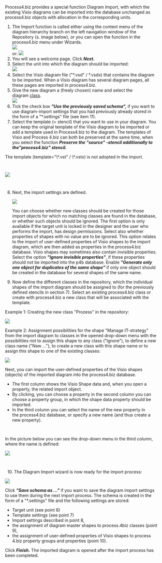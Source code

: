 Process4.biz provides a special function Diagram Import, with which the
existing Visio diagrams can be imported into the database unchanged as
process4.biz objects with allocation in the corresponding units.

1.  The Import function is called either using the context menu of the
    diagram hierarchy branch on the left navigation window of the
    Repository (s. image below), or you can open the function in the
    process4.biz menu under Wizards.   
    ![](//images.ctfassets.net/utx1h0gfm1om/5lYy31cgW4MSgMGEy88GoS/7ca92d673070f6ef35b636a9dc325b75/329051.png)  
    or: ![](//images.ctfassets.net/utx1h0gfm1om/1ZHQRgiGRyu46o20w4IU4Y/ee03040f2c27dfdf35f0573a84aa2f9f/329037.png)
2.  You will see a welcome page. Click ***Next.***
3.  Select the unit into which the diagram should be imported:  
    ![](//images.ctfassets.net/utx1h0gfm1om/1K65FQVV4c0MGmeogWmCOe/00ca077ad3eb13c83b8b1c6d8e08863e/329039.png)
4.  Select the Visio diagram file ("\*.vsd" / \*.vsdx) that contains the
    diagram to be imported. When a Visio diagram has several diagram
    pages, all these pages are imported in process4.biz.
5.  Give the new diagram a (freely chosen) name and select the
    diagram [class](file:///S:/Temp/Andre/help.process4.biz/bitte%20%FCberpr%FCfen/Klasse_1736714.html).  
    ![](//images.ctfassets.net/utx1h0gfm1om/42y71ClhgQqiWQCqoiqeoU/89eea543bf940f49b4c94bf27745c891/329041.png)
6.  Tick the check box ***"Use the previously saved schema",*** if you
    want to use diagram-import settings that you had previously
    already stored in the form of a "\*.settings" file (see item 11).
7.  Select the template (= stencil) that you want to use in your
    diagram. You can keep the original template of the Visio diagram to
    be imported or add a template used in Process4.biz to the
    diagram. The templates of Visio and Process 4.biz can both be
    preserved at the same time, when you select the function
    ***Preserve the "source" -stencil additionally to the"process4.biz"
    stencil.***

   <div class="info"> 
  The template (template="\*.vst" / \*.vstx) is not adopted in the import.
  </div>

     

   ![](//images.ctfassets.net/utx1h0gfm1om/14Q1wY5hJiEMUagcyYAkgK/b6272c9590e8f10d9b4446228ea40450/329043.png)

     

8.  Next, the import settings are defined.

    ![](//images.ctfassets.net/utx1h0gfm1om/7ifeurJcxGYGo2yuu0W68w/4a20c77879cb0d2618c5c7cb54b5736f/329029.png)

    You can choose whether new classes should be created for those
    import objects for which no matching classes are found in the
    database, or whether such objects should be ignored. The first
    option is only available if the target unit is locked in the
    designer and the user who performs the import, has design
    permissions. Select also whether properties of shapes with no value
    are to be ignored. This option relates to the import of user-defined
    properties of Visio shapes to the import diagram, which are then
    added as properties in the process4.biz database. Visio shapes may
    sometimes also contain invisible properties. Select the
    option ***"Ignore invisible properties"***, if these properties
    should not be imported into the p4b database. Enable ***"Generate
    only one object for duplicates of the same shape"*** if only one
    object should be created in the database for several shapes of the
    same name.

9.  Now define the different classes in the repository, which the
    individual shapes of the import diagram should be assigned to (for
    the previously defined stencils in section 7). Select an existing
    process4.biz class or create with process4.biz a new class that will
    be associated with the template.

Example 1: Creating the new class "Prozess" in the repository:

![](//images.ctfassets.net/utx1h0gfm1om/3sa2VvL7kQ0YaciY44kCew/634532d5e597f0e1a450ca804e1a6f5f/329031.png)

Example 2: Assignment possibilities for the shape "Manage IT-strategy"
from the import diagram to classes in the opened drop-down menu with the
possibilities not to assign this shape to any class ("Ignore"), to
define a new class name ("New ..."), to create a new class with this
shape name or to assign this shape to one of the existing classes:

![](//images.ctfassets.net/utx1h0gfm1om/T7n3eFHgoUiE0se2K4eiu/6bc54a2698e5effce0f698f06aeb5dd0/329033.png)

Next, you can import the user-defined properties of the Visio shapes
(objects) of the imported diagram into the process4.biz database.

-   The first column shows the Visio Shape data and, when you open a
    property, the related import object.
-   By clicking, you can choose a property in the second column you can
    choose a property group, in which the shape data property should be
    imported. 
-   In the third column you can select the name of the new property in
    the process4.biz database, or specify a new name (and thus create a
    new property).

 

In the picture below you can see the drop-down menu in the third column,
where the name is defined:

![](//images.ctfassets.net/utx1h0gfm1om/7IOUnKGu3Yee0mOIEUeCuc/ee94bf5b96ed5ba9200a21b24fcf79a7/329035.png)

 

  10. The Diagram Import wizard is now ready for the import process:

![](//images.ctfassets.net/utx1h0gfm1om/1oMnXlq7a4mqmGaY2UUOkE/6ba0c64ddbcbb1f6c86bdf7869b61b12/329021.png)

Click ***"Save schema as ..."*** if you want to save the diagram import
settings to use them during the next import process. The schema is
created in the form of a "\*.settings" file and the following settings
are stored: 

-   Target unit (see point 6)
-   Template settings (see point 7)
-   Import settings described in point 8,
-   the assignment of diagram master shapes to process.4biz classes
    (point 9),
-   the assignment of user-defined properties of Visio shapes to process
    4.biz property groups and properties (point 10). 

Click ***Finish.*** The imported diagram is opened after the import
process has been completed.

